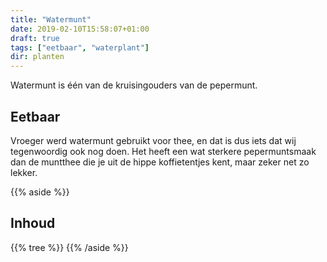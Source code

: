 ```yaml
---
title: "Watermunt"
date: 2019-02-10T15:58:07+01:00
draft: true
tags: ["eetbaar", "waterplant"]
dir: planten
---
```


Watermunt is één van de kruisingouders van de pepermunt.


## Eetbaar 

Vroeger werd watermunt gebruikt voor thee, en dat is dus iets dat wij tegenwoordig ook nog doen. Het heeft een wat sterkere pepermuntsmaak dan de muntthee die je uit de hippe koffietentjes kent, maar zeker net zo lekker.

{{% aside %}}
## Inhoud
{{% tree %}}
{{% /aside %}}